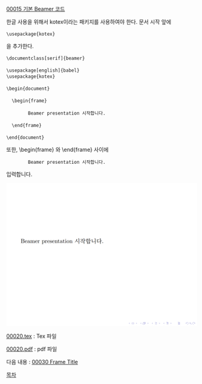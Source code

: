 [00015 기본 Beamer 코드](./00015_기본_Beamer_코드.md)


한글 사용을 위해서 kotex이라는 패키지를 사용하여야 한다. 문서 시작 앞에
```
\usepackage{kotex}
```
을 추가한다.

```
\documentclass[serif]{beamer} 

\usepackage[english]{babel}
\usepackage{kotex}

\begin{document}

  \begin{frame}

    	Beamer presentation 시작합니다.

  \end{frame}
  
\end{document}
```

또한, \begin{frame} 와 \end{frame} 사이에
```
    	Beamer presentation 시작합니다.
```
입력합니다.

![00020.PNG](./00020.PNG)

[00020.tex](https://min7014.github.io/Making_materials_for_mathematics_using_Beamer/main/00020.tex) : Tex 파일

[00020.pdf](https://min7014.github.io/Making_materials_for_mathematics_using_Beamer/main/00020.pdf) : pdf 파일

다음 내용 : [00030 Frame Title](./00030_Frame_Title.md)

[목차](./README.md)

